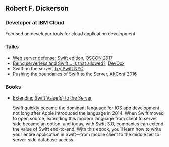 ## Robert F. Dickerson
### Developer at IBM Cloud

Focused on developer tools for cloud application development.

### Talks

- [Web server defense: Swift edition](https://conferences.oreilly.com/oscon/oscon-tx/public/schedule/detail/56656), [OSCON 2017](https://conferences.oreilly.com/oscon/oscon-tx)
- [Being serverless and Swift... Is that allowed?](http://cfp.devoxx.us/2017/talk/XTW-1281/Developer_on_the_Rise_%E2%80%93_Part_2:__Being_serverless_and_Swift..._Is_that_allowed%3F), [DevOxx](https://devoxx.us/)
- Swift on the server, [Try!Swift NYC](https://www.tryswift.co/events/2017/nyc#)
- Pushing the boundaries of Swift to the Server, [AltConf 2016](http://altconf.com/schedule/)

### Books

- [Extending Swift Value(s) to the Server](http://www.oreilly.com/programming/free/extending-swift-values-to-the-server.csp)

  Swift quickly became the dominant language for iOS app development not long after Apple introduced the language in 2014. When Swift moved to open source, extending this modern language from client to server side became an option, and today, with Swift 3.0, companies can extend the value of Swift end-to-end. With this ebook, you’ll learn how to write your entire application in Swift—from mobile client to the middle tier to server-side database access.
